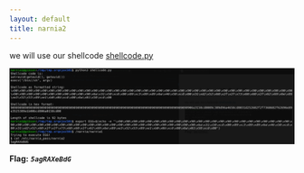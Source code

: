 ```yaml
---
layout: default
title: narnia2
---
```




we will use our shellcode [shellcode.py](./general/shellcode.py)



![alt text](./images/level2.png)


**Flag:** ***`5agRAXeBdG`*** 
